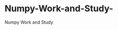    # Numpy-Work-and-Study-
Numpy Work and Study 
                
                
                                  
                                                 
                                                                                                                               
                 
                
                     
                   
                    
              
                                                 
                                    
                                
              
                        
                                        
                   
                         
        
